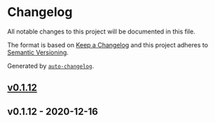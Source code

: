 # Changelog

All notable changes to this project will be documented in this file.

The format is based on [Keep a Changelog](https://keepachangelog.com/en/1.0.0/)
and this project adheres to [Semantic Versioning](https://semver.org/spec/v2.0.0.html).

Generated by [`auto-changelog`](https://github.com/CookPete/auto-changelog).

## [v0.1.12](https://github.com/stephane-r/Tiny-IPTv/compare/v0.1.12...v0.1.12)

## v0.1.12 - 2020-12-16
